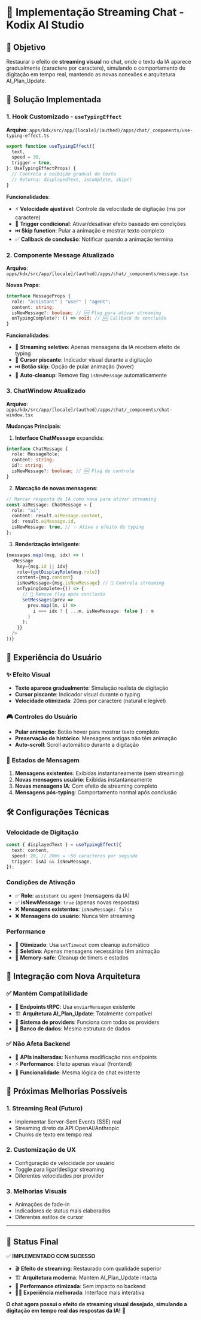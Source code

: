 # 💬 Implementação Streaming Chat - Kodix AI Studio

## 🎯 Objetivo

Restaurar o efeito de **streaming visual** no chat, onde o texto da IA aparece gradualmente (caractere por caractere), simulando o comportamento de digitação em tempo real, mantendo as novas conexões e arquitetura AI_Plan_Update.

## 🔧 Solução Implementada

### 1. Hook Customizado - `useTypingEffect`

**Arquivo**: `apps/kdx/src/app/[locale]/(authed)/apps/chat/_components/use-typing-effect.ts`

```typescript
export function useTypingEffect({
  text,
  speed = 30,
  trigger = true,
}: UseTypingEffectProps) {
  // Controla a exibição gradual do texto
  // Retorna: displayedText, isComplete, skip()
}
```

**Funcionalidades**:

- ⚡ **Velocidade ajustável**: Controle da velocidade de digitação (ms por caractere)
- 🎯 **Trigger condicional**: Ativar/desativar efeito baseado em condições
- ⏭️ **Skip function**: Pular a animação e mostrar texto completo
- ✅ **Callback de conclusão**: Notificar quando a animação termina

### 2. Componente Message Atualizado

**Arquivo**: `apps/kdx/src/app/[locale]/(authed)/apps/chat/_components/message.tsx`

**Novas Props**:

```typescript
interface MessageProps {
  role: "assistant" | "user" | "agent";
  content: string;
  isNewMessage?: boolean; // 🆕 Flag para ativar streaming
  onTypingComplete?: () => void; // 🆕 Callback de conclusão
}
```

**Funcionalidades**:

- 🤖 **Streaming seletivo**: Apenas mensagens da IA recebem efeito de typing
- 💭 **Cursor piscante**: Indicador visual durante a digitação
- ⏭️ **Botão skip**: Opção de pular animação (hover)
- 🔄 **Auto-cleanup**: Remove flag `isNewMessage` automaticamente

### 3. ChatWindow Atualizado

**Arquivo**: `apps/kdx/src/app/[locale]/(authed)/apps/chat/_components/chat-window.tsx`

**Mudanças Principais**:

1. **Interface ChatMessage** expandida:

```typescript
interface ChatMessage {
  role: MessageRole;
  content: string;
  id?: string;
  isNewMessage?: boolean; // 🆕 Flag de controle
}
```

2. **Marcação de novas mensagens**:

```typescript
// Marcar resposta da IA como nova para ativar streaming
const aiMessage: ChatMessage = {
  role: "ai",
  content: result.aiMessage.content,
  id: result.aiMessage.id,
  isNewMessage: true, // ✨ Ativa o efeito de typing
};
```

3. **Renderização inteligente**:

```typescript
{messages.map((msg, idx) => (
  <Message
    key={msg.id || idx}
    role={getDisplayRole(msg.role)}
    content={msg.content}
    isNewMessage={msg.isNewMessage} // 🎯 Controla streaming
    onTypingComplete={() => {
      // 🔄 Remove flag após conclusão
      setMessages(prev =>
        prev.map((m, i) =>
          i === idx ? { ...m, isNewMessage: false } : m
        )
      );
    }}
  />
))}
```

## 🎨 Experiência do Usuário

### ✨ **Efeito Visual**

- **Texto aparece gradualmente**: Simulação realista de digitação
- **Cursor piscante**: Indicador visual durante o typing
- **Velocidade otimizada**: 20ms por caractere (natural e legível)

### 🎮 **Controles do Usuário**

- **Pular animação**: Botão hover para mostrar texto completo
- **Preservação de histórico**: Mensagens antigas não têm animação
- **Auto-scroll**: Scroll automático durante a digitação

### 🔄 **Estados de Mensagem**

1. **Mensagens existentes**: Exibidas instantaneamente (sem streaming)
2. **Novas mensagens usuário**: Exibidas instantaneamente
3. **Novas mensagens IA**: Com efeito de streaming completo
4. **Mensagens pós-typing**: Comportamento normal após conclusão

## 🛠️ **Configurações Técnicas**

### Velocidade de Digitação

```typescript
const { displayedText } = useTypingEffect({
  text: content,
  speed: 20, // 20ms = ~50 caracteres por segundo
  trigger: isAI && isNewMessage,
});
```

### Condições de Ativação

- ✅ **Role**: `assistant` ou `agent` (mensagens da IA)
- ✅ **isNewMessage**: `true` (apenas novas respostas)
- ❌ **Mensagens existentes**: `isNewMessage: false`
- ❌ **Mensagens do usuário**: Nunca têm streaming

### Performance

- 🚀 **Otimizado**: Usa `setTimeout` com cleanup automático
- 🎯 **Seletivo**: Apenas mensagens necessárias têm animação
- 💾 **Memory-safe**: Cleanup de timers e estados

## 🔗 **Integração com Nova Arquitetura**

### ✅ **Mantém Compatibilidade**

- 🔌 **Endpoints tRPC**: Usa `enviarMensagem` existente
- 🏗️ **Arquitetura AI_Plan_Update**: Totalmente compatível
- 🔑 **Sistema de providers**: Funciona com todos os providers
- 💾 **Banco de dados**: Mesma estrutura de dados

### ✅ **Não Afeta Backend**

- 📡 **APIs inalteradas**: Nenhuma modificação nos endpoints
- ⚡ **Performance**: Efeito apenas visual (frontend)
- 🔄 **Funcionalidade**: Mesma lógica de chat existente

## 📝 **Próximas Melhorias Possíveis**

### 1. **Streaming Real (Futuro)**

- Implementar Server-Sent Events (SSE) real
- Streaming direto da API OpenAI/Anthropic
- Chunks de texto em tempo real

### 2. **Customização de UX**

- Configuração de velocidade por usuário
- Toggle para ligar/desligar streaming
- Diferentes velocidades por provider

### 3. **Melhorias Visuais**

- Animações de fade-in
- Indicadores de status mais elaborados
- Diferentes estilos de cursor

---

## 🎉 **Status Final**

✅ **IMPLEMENTADO COM SUCESSO**

- 🎬 **Efeito de streaming**: Restaurado com qualidade superior
- 🏗️ **Arquitetura moderna**: Mantém AI_Plan_Update intacta
- 🎯 **Performance otimizada**: Sem impacto no backend
- 👨‍💻 **Experiência melhorada**: Interface mais interativa

**O chat agora possui o efeito de streaming visual desejado, simulando a digitação em tempo real das respostas da IA!** 🚀
